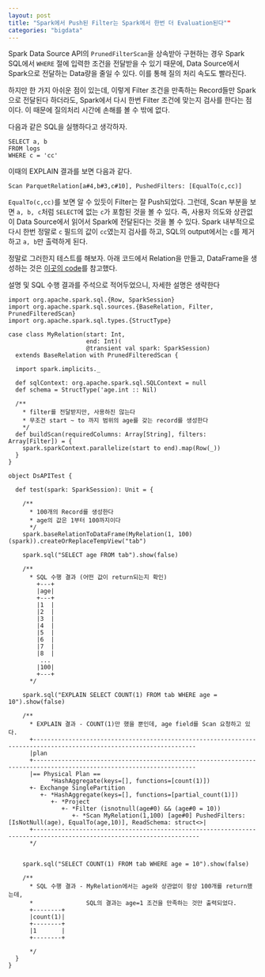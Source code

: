 ```yaml
---
layout: post
title: "Spark에서 Push된 Filter는 Spark에서 한번 더 Evaluation된다""
categories: "bigdata"
---
```


Spark Data Source API의 `PrunedFilterScan`을 상속받아 구현하는 경우 Spark SQL에서 `WHERE` 절에 입력한 조건을 전달받을 수 있기 때문에, Data Source에서 Spark으로 전달하는 Data량을 줄일 수 있다. 이를 통해 질의 처리 속도도 빨라진다.

하지만 한 가지 아쉬운 점이 있는데, 이렇게 Filter 조건을 만족하는 Record들만 Spark으로 전달된다 하더라도, Spark에서 다시 한번 Filter 조건에 맞는지 검사를 한다는 점이다. 이 때문에 질의처리 시간에 손해를 볼 수 밖에 없다.

다음과 같은 SQL을 실행하다고 생각하자.

```
SELECT a, b
FROM logs
WHERE c = 'cc'
```

이때의 EXPLAIN 결과를 보면 다음과 같다.

```
Scan ParquetRelation[a#4,b#3,c#10], PushedFilters: [EqualTo(c,cc)]
```

`EqualTo(c,cc)`를 보면 알 수 있듯이 Filter는 잘 Push되었다. 그런데, Scan 부분을 보면 `a, b, c`처럼 `SELECT`에 없는 `c`가 포함된 것을 볼 수 있다. 즉, 사용자 의도와 상관없이 Data Source에서 읽어서 Spark에 전달된다는 것을 볼 수 있다. Spark 내부적으로 다시 한번 정말로 `c` 필드의 값이 `cc`였는지 검사를 하고, SQL의 output에서는 `c`를 제거하고 `a, b`만 출력하게 된다.

정말로 그러한지 테스트를 해보자. 아래 코드에서 Relation을 만들고, DataFrame을 생성하는 것은 [이곳의 code](https://gist.github.com/marmbrus/f3d121a1bc5b6d6b57b9)를 참고했다.

설명 및 SQL 수행 결과를 주석으로 적어두었으니, 자세한 설명은 생략한다

```
import org.apache.spark.sql.{Row, SparkSession}
import org.apache.spark.sql.sources.{BaseRelation, Filter, PrunedFilteredScan}
import org.apache.spark.sql.types.{StructType}

case class MyRelation(start: Int,
                      end: Int)(
                      @transient val spark: SparkSession)
  extends BaseRelation with PrunedFilteredScan {

  import spark.implicits._

  def sqlContext: org.apache.spark.sql.SQLContext = null
  def schema = StructType('age.int :: Nil)

  /**
    * filter를 전달받지만, 사용하진 않는다
    * 무조건 start ~ to 까지 범위의 age를 갖는 record를 생성한다
    */
  def buildScan(requiredColumns: Array[String], filters: Array[Filter]) = {
    spark.sparkContext.parallelize(start to end).map(Row(_))
  }
}

object DsAPITest {

  def test(spark: SparkSession): Unit = {

    /**
      * 100개의 Record를 생성한다
      * age의 값은 1부터 100까지이다
      */
    spark.baseRelationToDataFrame(MyRelation(1, 100)(spark)).createOrReplaceTempView("tab")

    spark.sql("SELECT age FROM tab").show(false)

    /**
      * SQL 수행 결과 (어떤 값이 return되는지 확인)
        +---+
        |age|
        +---+
        |1  |
        |2  |
        |3  |
        |4  |
        |5  |
        |6  |
        |7  |
        |8  |
         ...
        |100|
        +---+
      */

    spark.sql("EXPLAIN SELECT COUNT(1) FROM tab WHERE age = 10").show(false)

    /**
      * EXPLAIN 결과 - COUNT(1)만 했을 뿐인데, age field를 Scan 요청하고 있다.
      +--------------------------------------------------------------------------------------------------------------------
      |plan
      +--------------------------------------------------------------------------------------------------------------------
      |== Physical Plan ==
            *HashAggregate(keys=[], functions=[count(1)])
      +- Exchange SinglePartition
         +- *HashAggregate(keys=[], functions=[partial_count(1)])
            +- *Project
               +- *Filter (isnotnull(age#0) && (age#0 = 10))
                  +- *Scan MyRelation(1,100) [age#0] PushedFilters: [IsNotNull(age), EqualTo(age,10)], ReadSchema: struct<>|
      +---------------------------------------------------------------------------------------------------------------------
      */


    spark.sql("SELECT COUNT(1) FROM tab WHERE age = 10").show(false)

    /**
      * SQL 수행 결과 - MyRelation에서는 age와 상관없이 항상 100개를 return했는데,
      *               SQL의 결과는 age=1 조건을 만족하는 것만 출력되었다.
      +--------+
      |count(1)|
      +--------+
      |1       |
      +--------+

      */
  }
}
```
